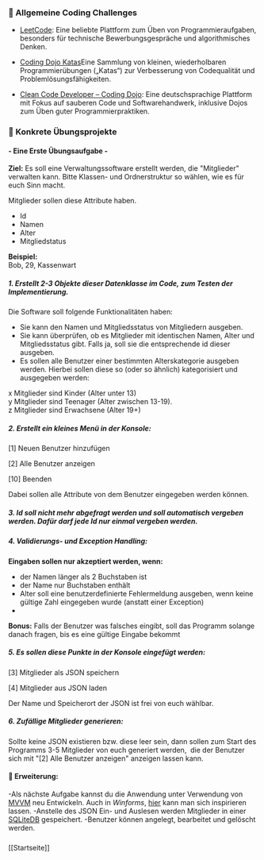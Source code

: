 

### 🔹 Allgemeine Coding Challenges

- [LeetCode](https://leetcode.com/): Eine beliebte Plattform zum Üben von Programmieraufgaben, besonders für technische Bewerbungsgespräche und algorithmisches Denken.

- [Coding Dojo Katas](https://codingdojo.org/kata/)Eine Sammlung von kleinen, wiederholbaren Programmierübungen („Katas“) zur Verbesserung von Codequalität und Problemlösungsfähigkeiten.

- [Clean Code Developer – Coding Dojo](https://ccd-school.de/coding-dojo/): Eine deutschsprachige Plattform mit Fokus auf sauberen Code und Softwarehandwerk, inklusive Dojos zum Üben guter Programmierpraktiken.

### 🔹 Konkrete Übungsprojekte

#### - Eine Erste Übungsaufgabe -

**Ziel:** Es soll eine Verwaltungssoftware erstellt werden, die "Mitglieder" verwalten kann.
Bitte Klassen- und Ordnerstruktur so wählen, wie es für euch Sinn macht.

Mitglieder sollen diese Attribute haben.

- Id   
- Namen  
- Alter  
- Mitgliedstatus

**Beispiel:**  
Bob, 29, Kassenwart

##### 1.  Erstellt 2-3 Objekte dieser Datenklasse im Code, zum Testen der Implementierung.

Die Software soll folgende Funktionalitäten haben:

- Sie kann den Namen und Mitgliedsstatus von Mitgliedern ausgeben.  
- Sie kann überprüfen, ob es Mitglieder mit identischen Namen, Alter und Mitgliedsstatus gibt. Falls ja, soll sie die entsprechende id dieser ausgeben.  
- Es sollen alle Benutzer einer bestimmten Alterskategorie ausgeben werden. Hierbei sollen diese so (oder so ähnlich) kategorisiert und ausgegeben werden:

x Mitglieder sind Kinder (Alter unter 13)  
y Mitglieder sind Teenager (Alter zwischen 13-19).  
z Mitglieder sind Erwachsene (Alter 19+)
#####  2. Erstellt ein kleines Menü in der Konsole:

[1] Neuen Benutzer hinzufügen

[2] Alle Benutzer anzeigen

[10] Beenden

Dabei sollen alle Attribute von dem Benutzer eingegeben werden können.

##### 3. Id soll nicht mehr abgefragt werden und soll automatisch vergeben werden. Dafür darf jede Id nur einmal vergeben werden.

##### 4. Validierungs- und Exception Handling:  

**Eingaben sollen nur akzeptiert werden, wenn:**  

- der Namen länger als 2 Buchstaben ist  
- der Name nur Buchstaben enthält
- Alter soll eine benutzerdefinierte Fehlermeldung ausgeben, wenn keine gültige Zahl eingegeben wurde (anstatt einer Exception)  
- 
**Bonus:** Falls der Benutzer was falsches eingibt, soll das Programm solange danach fragen, bis es eine gültige Eingabe bekommt

##### 5. Es sollen diese Punkte in der Konsole eingefügt werden:  

[3] Mitglieder als JSON speichern

[4] Mitglieder aus JSON laden

Der Name und Speicherort der JSON ist frei von euch wählbar.

##### 6. Zufällige Mitglieder generieren:

Sollte keine JSON existieren bzw. diese leer sein, dann sollen zum Start des Programms 3-5 Mitglieder von euch generiert werden,  die der Benutzer sich mit "[2] Alle Benutzer anzeigen" anzeigen lassen kann.

#### 🔹 Erweiterung:

-Als nächste Aufgabe kannst du die Anwendung unter Verwendung von [MVVM](https://de.wikipedia.org/wiki/Model_View_ViewModel "https://de.wikipedia.org/wiki/model_view_viewmodel") neu Entwickeln. Auch in *Winforms*, [hier](https://devblogs.microsoft.com/dotnet/winforms-cross-platform-dotnet-maui-command-binding/ "https://devblogs.microsoft.com/dotnet/winforms-cross-platform-dotnet-maui-command-binding/") kann man sich inspirieren lassen. 
-Anstelle des JSON Ein- und Auslesen werden Mitglieder in einer [SQLiteDB](https://www.nuget.org/packages/Microsoft.Data.Sqlite "https://www.nuget.org/packages/microsoft.data.sqlite") gespeichert.
-Benutzer können angelegt, bearbeitet und gelöscht werden.

###
[[Startseite]]





